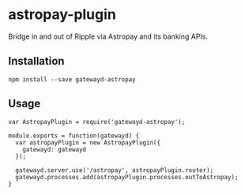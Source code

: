 astropay-plugin
===============

Bridge in and out of Ripple via Astropay and its banking APIs.

## Installation

    npm install --save gatewayd-astropay

## Usage

    var AstropayPlugin = require('gatewayd-astropay');

    module.exports = function(gatewayd) {
      var astropayPlugin = new AstropayPlugin({
        gatewayd: gatewayd
      });
       
      gatewayd.server.use('/astropay', astropayPlugin.router);
      gatewayd.processes.add(astropayPlugin.processes.outToAstropay);
    }

